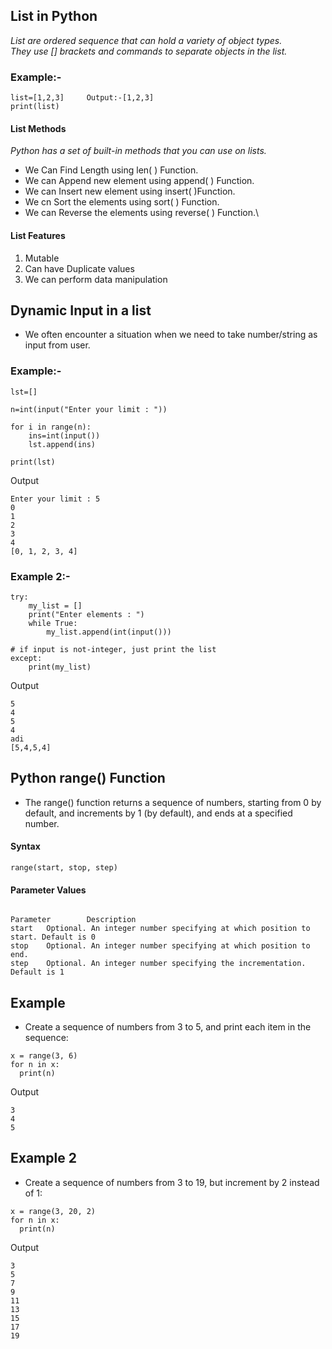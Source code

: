 ## List in Python
_List are ordered sequence that can hold a variety of object types._\
_They use [] brackets and commands to separate objects in the list._

### Example:-
```
list=[1,2,3]     Output:-[1,2,3]
print(list)
```
#### List Methods
_Python has a set of built-in methods that you can use on lists._
* We Can Find Length using len( ) Function.
* We can Append new element using append( ) Function.
* We can Insert new element using insert( )Function.
* We cn Sort the elements using sort( ) Function.
* We can Reverse the elements using reverse( ) Function.\
#### List Features
1. Mutable
2. Can have Duplicate values
3. We can perform data manipulation

## Dynamic Input in a list
* We often encounter a situation when we need to take number/string as input from user.

### Example:-
```
lst=[]

n=int(input("Enter your limit : "))

for i in range(n):
    ins=int(input())
    lst.append(ins)

print(lst)
```
Output
```
Enter your limit : 5
0
1
2
3
4
[0, 1, 2, 3, 4]
```
### Example 2:-
```
try: 
    my_list = [] 
    print("Enter elements : ")
    while True: 
        my_list.append(int(input())) 
          
# if input is not-integer, just print the list 
except: 
    print(my_list) 
```
Output
```
5
4
5
4
adi
[5,4,5,4]
```

## Python range() Function
* The range() function returns a sequence of numbers, starting from 0 by default, and increments by 1 (by default), and ends at a specified number.

#### Syntax
```
range(start, stop, step)
```
#### Parameter Values
```

Parameter	     Description
start	Optional. An integer number specifying at which position to start. Default is 0
stop	Optional. An integer number specifying at which position to end.
step	Optional. An integer number specifying the incrementation. Default is 1
```

## Example 
* Create a sequence of numbers from 3 to 5, and print each item in the sequence:
```
x = range(3, 6)
for n in x:
  print(n)
```
Output
```
3
4
5
```
## Example 2
* Create a sequence of numbers from 3 to 19, but increment by 2 instead of 1:
```
x = range(3, 20, 2)
for n in x:
  print(n)
```
Output
```
3
5
7
9
11
13
15
17
19
```
